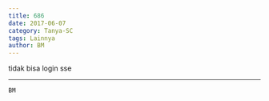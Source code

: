 ```yaml
---
title: 686
date: 2017-06-07
category: Tanya-SC
tags: Lainnya
author: BM
---
```


tidak bisa login sse

---



`BM`
